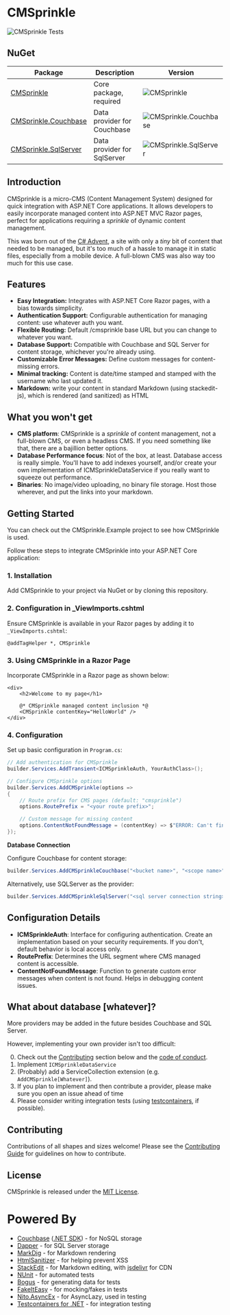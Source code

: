 # CMSprinkle

![CMSprinkle Tests](https://github.com/mgroves/CMSprinkle/actions/workflows/ci.yml/badge.svg)

## NuGet

| Package | Description | Version
|----|-----|-----
| [CMSprinkle](https://www.nuget.org/packages/CMSprinkle) | Core package, required | ![CMSprinkle](https://img.shields.io/nuget/v/CMSprinkle)
| [CMSprinkle.Couchbase](https://www.nuget.org/packages/CMSprinkle.Couchbase) | Data provider for Couchbase | ![CMSprinkle.Couchbase](https://img.shields.io/nuget/v/CMSprinkle.Couchbase) | 
| [CMSprinkle.SqlServer](https://www.nuget.org/packages/CMSprinkle.SqlServer) | Data provider for SqlServer | ![CMSprinkle.SqlServer](https://img.shields.io/nuget/v/CMSprinkle.SqlServer) | 

## Introduction
CMSprinkle is a micro-CMS (Content Management System) designed for quick integration with ASP.NET Core applications. It allows developers to easily incorporate managed content into ASP.NET MVC Razor pages, perfect for applications requiring a _sprinkle_ of dynamic content management.

This was born out of the [C# Advent](https://csadvent.christmas), a site with only a _tiny_ bit of content that needed to be managed, but it's too much of a hassle to manage it in static files, especially from a mobile device. A full-blown CMS was also way too much for this use case.

## Features
- **Easy Integration:** Integrates with ASP.NET Core Razor pages, with a bias towards simplicity.
- **Authentication Support:** Configurable authentication for managing content: use whatever auth you want.
- **Flexible Routing:** Default /cmsprinkle base URL but you can change to whatever you want.
- **Database Support:** Compatible with Couchbase and SQL Server for content storage, whichever you're already using.
- **Customizable Error Messages:** Define custom messages for content-missing errors.
- **Minimal tracking:** Content is date/time stamped and stamped with the username who last updated it.
- **Markdown:** write your content in standard Markdown (using stackedit-js), which is rendered (and sanitized) as HTML

## What you won't get
- **CMS platform**: CMSprinkle is a _sprinkle_ of content management, not a full-blown CMS, or even a headless CMS. If you need something like that, there are a bajillion better options.
- **Database Performance focus**: Not of the box, at least. Database access is really simple. You'll have to add indexes yourself, and/or create your own implementation of ICMSprinkleDataService if you really want to squeeze out performance.
- **Binaries**: No image/video uploading, no binary file storage. Host those wherever, and put the links into your markdown.

## Getting Started

You can check out the CMSprinkle.Example project to see how CMSprinkle is used.

Follow these steps to integrate CMSprinkle into your ASP.NET Core application:

### 1. Installation
Add CMSprinkle to your project via NuGet or by cloning this repository.

### 2. Configuration in _ViewImports.cshtml
Ensure CMSprinkle is available in your Razor pages by adding it to `_ViewImports.cshtml`:

```cshtml
@addTagHelper *, CMSprinkle
```

### 3. Using CMSprinkle in a Razor Page
Incorporate CMSprinkle in a Razor page as shown below:
```cshtml
<div>
    <h2>Welcome to my page</h1>
    
    @* CMSprinkle managed content inclusion *@
    <CMSprinkle contentKey="HelloWorld" />
</div>
```

### 4. Configuration

Set up basic configuration in `Program.cs`:

```csharp
// Add authentication for CMSprinkle
builder.Services.AddTransient<ICMSprinkleAuth, YourAuthClass>();

// Configure CMSprinkle options
builder.Services.AddCMSprinkle(options =>
{
    // Route prefix for CMS pages (default: "cmsprinkle")
    options.RoutePrefix = "<your route prefix>";

    // Custom message for missing content
    options.ContentNotFoundMessage = (contentKey) => $"ERROR: Can't find {contentKey}, did you add it yet?";
});
```

__Database Connection__

Configure Couchbase for content storage:
```csharp
builder.Services.AddCMSprinkleCouchbase("<bucket name>", "<scope name>", "<collection name>", createCollectionIfNecessary: true);
```
Alternatively, use SQLServer as the provider:
```csharp
builder.Services.AddCMSprinkleSqlServer("<sql server connection string>", "<table name>", "<schema name>",  createTableIfNecessary: true);
```

## Configuration Details
- **ICMSprinkleAuth**: Interface for configuring authentication. Create an implementation based on your security requirements. If you don't, default behavior is local access only.
- **RoutePrefix**: Determines the URL segment where CMS managed content is accessible.
- **ContentNotFoundMessage**: Function to generate custom error messages when content is not found. Helps in debugging content issues.

## What about database [whatever]?

More providers may be added in the future besides Couchbase and SQL Server.

However, implementing your own provider isn't too difficult:

0. Check out the [Contributing](#contributing) section below and the [code of conduct](CODE_OF_CONDUCT.md).
1. Implement `ICMSprinkleDataService`
2. (Probably) add a ServiceCollection extension (e.g. `AddCMSprinkle[Whatever]`).
3. If you plan to implement and then contribute a provider, please make sure you open an issue ahead of time
4. Please consider writing integration tests (using [testcontainers](https://github.com/testcontainers/testcontainers-dotnet), if possible).

## Contributing
Contributions of all shapes and sizes welcome! Please see the [Contributing Guide](CONTRIBUTING.md) for guidelines on how to contribute.

## License
CMSprinkle is released under the [MIT License](LICENSE.md).

# Powered By

* [Couchbase](https://www.couchbase.com/) ([.NET SDK](https://docs.couchbase.com/dotnet-sdk/current/hello-world/start-using-sdk.html)) - for NoSQL storage
* [Dapper](https://github.com/DapperLib/Dapper) - for SQL Server storage
* [MarkDig](https://github.com/xoofx/markdig) - for Markdown rendering
* [HtmlSanitizer](https://github.com/mganss/HtmlSanitizer) - for helping prevent XSS
* [StackEdit](https://github.com/benweet/stackedit) - for Markdown editing, with [jsdelivr](https://github.com/jsdelivr/jsdelivr) for CDN
* [NUnit](https://nunit.org/) - for automated tests
* [Bogus](https://github.com/bchavez/Bogus) - for generating data for tests
* [FakeItEasy](https://github.com/FakeItEasy/FakeItEasy) - for mocking/fakes in tests
* [Nito.AsyncEx](https://github.com/StephenCleary/AsyncEx) - for AsyncLazy, used in testing
* [Testcontainers for .NET](https://github.com/testcontainers/testcontainers-dotnet) - for integration testing
 